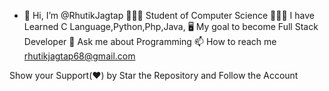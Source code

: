 - 👋 Hi, I’m @RhutikJagtap
👨🏻‍🎓 Student of Computer Science
👨🏻‍💻 I have Learned C Language,Python,Php,Java,
🖥 My goal to become Full Stack Developer
💬 Ask me about Programming
📫 How to reach me rhutikjagtap68@gmail.com

Show your Support(❤) by Star the Repository and Follow the Account

<!---
RhutikJagtap/RhutikJagtap is a ✨ special ✨ repository because its `README.md` (this file) appears on your GitHub profile.
You can click the Preview link to take a look at your changes.
--->
